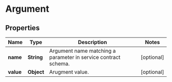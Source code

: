 
# Argument

## Properties
Name | Type | Description | Notes
------------ | ------------- | ------------- | -------------
**name** | **String** | Argument name matching a parameter in service contract schema. |  [optional]
**value** | **Object** | Arugment value. |  [optional]



